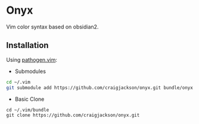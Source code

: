 Onyx
====

Vim color syntax based on obsidian2.

Installation
------------

Using [pathogen.vim](https://github.com/tpope/vim-pathogen):

* Submodules

```sh
cd ~/.vim
git submodule add https://github.com/craigjackson/onyx.git bundle/onyx
```

* Basic Clone

```
cd ~/.vim/bundle
git clone https://github.com/craigjackson/onyx.git
```

